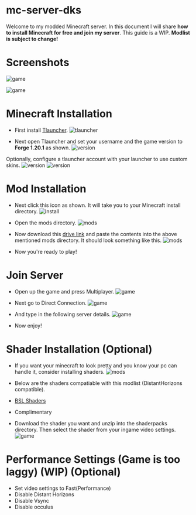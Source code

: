 # mc-server-dks
Welcome to my modded Minecraft server. In this document I will share **how to install Minecraft for free and join my server**.
This guide is a WIP. **Modlist is subject to change!** 

# Screenshots 
![game](./images/11.png)

![game](./images/14.png)

# Minecraft Installation 
- First install [Tlauncher](https://tlauncher.org/).
![tlauncher](./images/1.png)

- Next open Tlauncher and set your username and the game version to **Forge 1.20.1** as shown.
![version](./images/2.PNG)

Optionally, configure a tlauncher account with your launcher to use custom skins.
![version](./images/13.PNG)
![version](./images/12.PNG)

# Mod Installation
- Next click this icon as shown. It will take you to your Minecraft install directory.
![install](./images/3.PNG)

- Open the mods directory.
![mods](./images/4.PNG)

- Now download this [drive link](https://drive.google.com/drive/folders/1E7xYbUFOLAVrdf52SUSszAl6fgLk7asC?usp=drive_link) and paste the contents into the above mentioned mods directory.
  It should look something like this.
![mods](./images/5.PNG)

- Now you're ready to play!

# Join Server
- Open up the game and press Multiplayer.
![game](./images/6.PNG)

- Next go to Direct Connection.
![game](./images/7.PNG)

- And type in the following server details.
![game](./images/9.PNG)

- Now enjoy!

# Shader Installation (Optional) 
- If you want your minecraft to look pretty and you know your pc can handle it, consider installing shaders.
![mods](./images/8.png)
  
- Below are the shaders compatiable with this modlist (DistantHorizons compatible).
- [BSL Shaders](https://www.curseforge.com/minecraft/shaders/bsl-shaders)
- Complimentary

- Download the shader you want and unzip into the shaderpacks directory. Then select the shader from your ingame video settings.
![game](./images/10.PNG)


# Performance Settings (Game is too laggy) (WIP) (Optional)
- Set video settings to Fast(Performance)
- Disable Distant Horizons
- Disable Vsync
- Disable occulus


